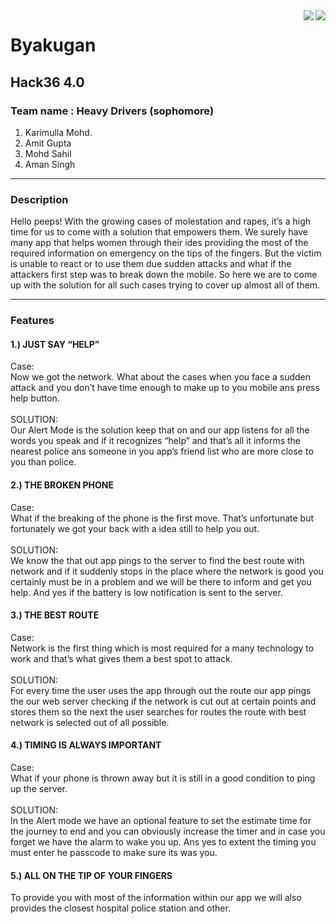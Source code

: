 <img src="https://media.sandhills.com/img.axd?id=4206255449&wid=&p=&ext=&w=0&h=0&t=&lp=&c=True&wt=False&sz=Max&rt=0&checksum=bg2KnWe3eNRDk7R0oE2FtdZNDo72zgJH" align="right" />

<img src="https://lh3.googleusercontent.com/jzAiuzLP2AxTq8jqXHQLqcO8GIPZ4q7cLqs8LzVbTuUiJE7kArttfniodGyBiSa_ZABGvAO-mIp9FtxJgTr6EMgL66zvUPMpPtCsAxhxU3Z42HhS3byOUKnCG_mQ31bYJnNQ_ull5Q=w181-h184-p-k" align="right" />


# Byakugan
## Hack36 4.0

### Team name : Heavy Drivers (sophomore)
1. Karimulla Mohd.
2. Amit Gupta
3. Mohd Sahil
4. Aman Singh
<!-- Horizontal Rule -->
---

### Description
Hello peeps! 
With the growing cases of molestation and rapes, it’s a high time for us to come with a solution that empowers them. We surely have many app that helps women through their ides providing the most of the required information on emergency on the tips of the fingers. But the victim is unable to react or to use them due sudden attacks and what if the attackers first step was to break down the mobile. So here we are to come up with the solution for all such cases trying to cover up almost all of them.

<!-- Horizontal Rule -->
---

### Features

#### 1.) JUST SAY “HELP”
Case:<br>
Now we got the network. What about the cases when you face a sudden attack and you don’t have time enough to make up to you mobile ans press help button.<br><br>
SOLUTION:<br>
Our Alert Mode is the solution keep that on and our app listens for all the words you speak and if it recognizes “help” and that’s all it informs the nearest police ans someone in you app’s friend list who are more close to you than police.

#### 2.) THE BROKEN PHONE
Case:<br>
What if the breaking of the phone is the first move. That’s unfortunate but fortunately we got your back with a idea still to help you out.<br><br>
SOLUTION:<br>
We know the that out app pings to the server to find the best route with network and if it suddenly stops in the place where the network is good you certainly must be in a problem and we will be there to inform and get you help. And yes if the battery is low notification is sent to the server.

#### 3.) THE BEST ROUTE
Case:<br>
Network is the first thing which is most required for a many technology to work and that’s what gives them a best spot to attack.<br><br>
SOLUTION:<br>
For every time the user uses the app through out the route our app pings the our web server checking if the network is cut out at certain points and stores them so the next the user searches for routes the route with best network is selected out of all possible.

#### 4.) TIMING IS ALWAYS IMPORTANT
Case:<br>
What if your phone is thrown away but it is still in a good condition to ping up the server.<br><br>
SOLUTION:<br>
In the Alert mode we have an optional feature to set the estimate time for the journey to end and you can obviously increase the timer and in case you forget we have the alarm to wake you up. Ans yes to extent the timing you must enter he passcode to make sure its was you.

#### 5.) ALL ON THE TIP OF YOUR FINGERS
To provide you with most of the information within our app we will also provides the closest hospital police station and other. 
